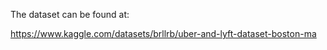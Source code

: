 The dataset can be found at:

https://www.kaggle.com/datasets/brllrb/uber-and-lyft-dataset-boston-ma
